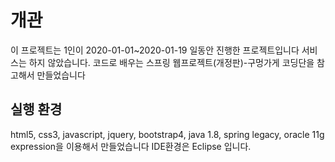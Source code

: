 # 개관
이 프로젝트는 1인이 2020-01-01~2020-01-19 일동안 진행한 프로젝트입니다
서비스는 하지 않았습니다.
코드로 배우는 스프링 웹프로젝트(개정판)-구멍가게 코딩단을 참고해서 만들었습니다
## 실행 환경
html5, css3, javascript, jquery, bootstrap4, java 1.8, spring legacy, oracle 11g expression을 이용해서 만들었습니다
IDE환경은 Eclipse 입니다.
